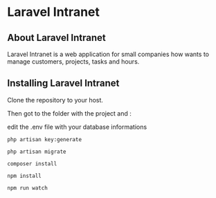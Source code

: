 # Laravel Intranet

## About Laravel Intranet

Laravel Intranet is a web application for small companies how wants to manage customers, projects, tasks and hours.

## Installing Laravel Intranet

Clone the repository to your host.


Then got to the folder with the project and :

edit the .env file with your database informations

```
php artisan key:generate
```

```
php artisan migrate
```

```
composer install
```

```
npm install
```

```
npm run watch
```